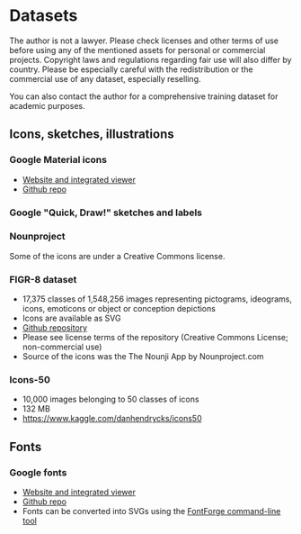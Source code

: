 # Datasets

The author is not a lawyer. Please check licenses and other terms of use before using any of the mentioned assets for personal or commercial projects. Copyright laws and regulations regarding fair use will also differ by country. Please be especially careful with the redistribution or the commercial use of any dataset, especially reselling.

You can also contact the author for a comprehensive training dataset for academic purposes.

## Icons, sketches, illustrations

### Google Material icons

* [Website and integrated viewer](https://fonts.google.com/icons)
* [Github repo](https://github.com/google/material-design-icons)

### Google "Quick, Draw!" sketches and labels

### Nounproject

Some of the icons are under a Creative Commons license.

### FIGR-8 dataset

* 17,375 classes of 1,548,256 images representing pictograms, ideograms, icons, emoticons or object or conception depictions
* Icons are available as SVG
* [Github repository](https://github.com/marcdemers/FIGR-8)
* Please see license terms of the repository (Creative Commons License; non-commercial use)
* Source of the icons was the The Nounji App by Nounproject.com

### Icons-50

* 10,000 images belonging to 50 classes of icons
* 132 MB
* https://www.kaggle.com/danhendrycks/icons50

## Fonts

### Google fonts

* [Website and integrated viewer](https://fonts.google.com/)
* [Github repo](https://github.com/google/fonts)
* Fonts can be converted into SVGs using the [FontForge command-line tool](https://fontforge.github.io)